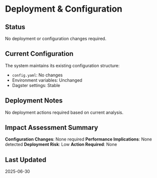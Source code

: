 # Deployment & Configuration

## Status

No deployment or configuration changes required.

## Current Configuration

The system maintains its existing configuration structure:
- `config.yaml`: No changes
- Environment variables: Unchanged
- Dagster settings: Stable

## Deployment Notes

No deployment actions required based on current analysis.

## Impact Assessment Summary

**Configuration Changes**: None required
**Performance Implications**: None detected
**Deployment Risk**: Low
**Action Required**: None

## Last Updated
2025-06-30